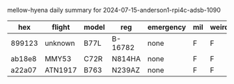 mellow-hyena daily summary for 2024-07-15-anderson1-rpi4c-adsb-1090

|hex|flight|model|reg|emergency|mil|weirdo|
|--|--|--|--|--|--|--|
|899123|unknown|B77L|B-16782|none|F|F|
|ab18e8|MMY53|C72R|N814HA|none|F|F|
|a22a07|ATN1917|B763|N239AZ|none|F|F|
